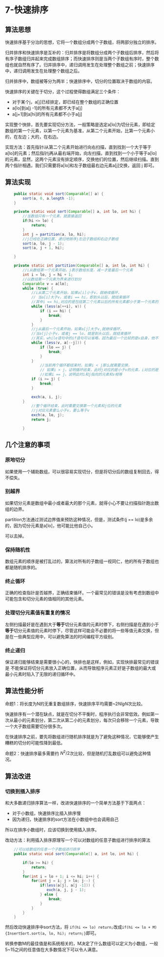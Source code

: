 # 7-快速排序

## 算法思想

快速排序基于分治的思想，它将一个数组分成两个子数组，将两部分独立的排序。

归并排序和快速排序是互补的：归并排序是将数组分成两个子数组后排序，然后将有序子数组归并起来完成数组排序；而快速排序则是当两个子数组有序时，整个数组也就自然有序了。归并排序中，递归调用发生在处理整个数组之前；快速排序中，递归调用发生在处理整个数组之后。

归并排序中，数组被等分为两半；快速排序中，切分的位置取决于数组的内容。

快速排序的关键在于切分，这个过程使得数组满足三个条件：

- 对于某个j，a[j]已经排定，即已经在整个数组的正确位置
- a[lo]到a[j -1]的所有元素都不大于a[j]
- a[j+1]到a[hi]的所有元素都不小于a[j]



实现整个快排，首先要实现切分方法，一般策略是选定a[lo]为切分元素，即给定数组的第一个元素，以第一个元素为基准，从第二个元素开始，比第一个元素小的，在左边；大的，在右边。

实现方法：首先指针i从第二个元素开始进行向右扫描，直到找到一个大于等于a[lo]的元素；然后指针j再从最右端开始，向左扫描，直到找到一个小于等于a[lo]的元素，显然，这两个元素没有排定顺序，交换他们的位置，然后继续扫描。直到两个指针相遇，我们只需要将a[lo]和左子数组最右边元素a[j]交换，返回 j 即可。





## 算法实现

```java
    public static void sort(Comparable[] a) {
        sort(a, 0, a.length -1);
    }

    private static void sort(Comparable[] a, int lo, int hi) {
        //当数组只有一个元素，就直接返回
        if(hi <= lo) {
            return;
        }
        int j = partition(a, lo, hi);
        //j已经在正确位置，递归地排序j左边子数组和右边子数组
        sort(a, lo, j - 1);
        sort(a, j + 1, hi);

    }

    private static int partition(Comparable[] a, int lo, int hi) {
        //i从数组第一个元素开始，j表示数组长度，减一才是最后一个元素
        int i = lo, j = hi + 1;
        //以数组第一个元素为界来进行划分
        Comparable v = a[lo];
        while (true) {
            //i从第二个元素开始，如果a[i]小于v，就继续循环，
            // 当a[i]大于v，或者i == hi，即到头以后，就结束循环
            //其中i == hi,对应的是包括第二个元素以后的所有元素都小于第一个元素的情况
            while (less(a[++i], v)) {
                if (i == hi) {
                    break;
                }
            }
            //j从最后一个元素开始，如果a[j]大于v,就继续循环，
            //当a[j]小于v，或者j == lo，就是到头以后，就结束循环
            //其实，while语句中的if语句可以省略，因为最后一个比较的是v自身，他不可能比他自己小，所以一定会结束循环
            while (less(v, a[--j])) {
                if (lo == j) {
                    break;
                }
            }
                //当前两个循环都结束时，如果i < j那么就需要交换，
                // 如果i > j，证明循环结束，此时j对应的是小于v的元素，i对应的是大于v的元素
                //如果i == j，说明此时i和j指向的元素和v相等
            if (i >= j) {
                break;
            }

            exch(a, i, j);
        }
            //整个循环结束，此时需要交换第一个元素和j位的元素
            //j对应元素要么小于v，要么等于v
            exch(a, lo, j);
            return j;

        }

```





## 几个注意的事项

### 原地切分

如果使用一个辅助数组，可以很容易实现切分，但是将切分后的数组复制回去，得不偿失。

### 别越界

如果切分元素是数组中最小或者最大的那个元素，就得小心不要让扫描指针跑出数组的边界。

partition方法通过测试边界值来预防这种情况，但是，测试条件(j == lo)是多余的，因为切分元素是a[lo]，他可能比他自己小。

可以去掉。

### 保持随机性

数组元素的顺序是被打乱过的，算法对所有的子数组一视同仁，他的所有子数组也都是随机排序的。

### 终止循环

正确的检查指针是否越界，正确结束循环。一个最常见的错误是没有考虑到数组中可能包含和切分元素的值相同的其他元素。

### 处理切分元素值有重复的情况

左侧扫描最好是在遇到大于**等于**切分元素值的元素时停下，右侧扫描是在遇到小于**等于**切分元素值的元素时停下，尽管这样可能会不必要的将一些等值元素交换，但是在一些典型应用中，可以避免算法的时间编程平方级别。

### 终止递归

保证递归能够结束是需要很小心的，快排也是这样，例如，实现快排最常见的错误是 不能保证将切分元素放入正确位置，从而导致程序元素正好是子数组的最大或最小元素时陷入了无限的递归循环中。



## 算法性能分析

命题1：将长度为N的无重复数组排序，快速排序平均需要~$2N{lgN}$次比较。

快速排序有一个潜在缺点，就是在切分不平衡时，程序执行会非常低效。例如第一次从最小的元素划分，第二次从第二小的元素划分，每次只会移除一个元素，导致一个大子数组需要切分很多次。

在快速排序之前，要先将数组进行随机排序就是为了避免这种情况，它能够使产生糟糕的切分的可能性降到最低。

命题2：快速排序最多需要约 $N^2/2$次比较，但是随机打乱数组可以避免这种情况。



## 算法改进



### 切换到插入排序

和大多数递归排序算法一样，改进快速排序的一个简单方法基于下面两点：

- 对于小数组，快速排序比插入排序慢
- 因为递归，快速排序的sort方法在小数组中也会调用自己

所以在排序小数组时，应该切换到使用插入排序。

改动方法：利用插入排序原理写一个可以对数组的任意子数组进行排序的算法

```java
    //可以给数组的任意一个子数组进行排序
    public static void sort(Comparable[] a, int lo, int hi) {

        if(lo >= hi) {
            return;
        }
        for(int i = lo + 1; i <= hi; i++) {
            for(int j = i; j > lo; j--) {
                if(less(a[j], a[j -1])) {
                   exch(a, j, j - 1);
                } else {
                    break;
                }
            }
        }
    }

```



然后改动快速排序中sort方法，将 `if(hi <= lo) return;`改成`if(hi <= lo + M){InsertSort.sort(a, lo, hi); return;}`即可。

转换参数M的最佳值是和系统相关的，M决定了什么数组可以定义为小数组，一般 5~15之间的任意值在大多数情况下可以令人满意。



